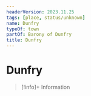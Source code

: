 ```yaml
---
headerVersion: 2023.11.25
tags: [place, status/unknown]
name: Dunfry
typeOf: town
partOf: Barony of Dunfry
title: Dunfry
---
```

# Dunfry
>[!info]+ Information  
>   
>> 

